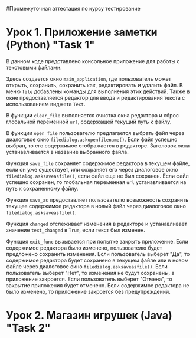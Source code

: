 #Промежуточная аттестация по курсу тестирование

# Урок 1. Приложение заметки (Python) "Task 1"
В данном коде представлено консольное приложение для работы с текстовыми файлами. 

Здесь создается окно `main_application`, где пользователь может открыть, сохранить, сохранить как, редактировать и удалить файл. В меню `file` добавлены команды для выполнения этих действий. Также в окне предоставляется редактор для ввода и редактирования текста с использованием виджета `Text`.

В функции `clear_file` выполняется очистка окна редактора и сброс глобальной переменной `url`, содержащей текущий путь к файлу.

В функции `open_file` пользователю предлагается выбрать файл через диалоговое окно `filedialog.askopenfilename()`. Если файл успешно выбран, то его содержимое отображается в редакторе. Заголовок окна устанавливается в название выбранного файла.

Функция `save_file` сохраняет содержимое редактора в текущем файле, если он уже существует, или сохраняет его через диалоговое окно `filedialog.asksaveasfile()`, если файл еще не был сохранен. Если файл успешно сохранен, то глобальная переменная `url` устанавливается на путь к сохраненному файлу.

Функция `save_as` предоставляет пользователю возможность сохранить текущее содержимое редактора в новый файл через диалоговое окно `filedialog.asksaveasfile()`.

Функция `changed` отслеживает изменения в редакторе и устанавливает значение `text_changed` в `True`, если текст был изменен.

Функция `exit_func` вызывается при попытке закрыть приложение. Если содержимое редактора было изменено, пользователю будет предложено сохранить изменения. Если пользователь выберет "Да", то содержимое редактора будет сохранено в текущем файле или в новом файле через диалоговое окно `filedialog.asksaveasfile()`. Если пользователь выберет "Нет", то изменения не будут сохранены, а приложение закроется. Если пользователь выберет "Отмена", то закрытие приложения будет отменено. Если содержимое редактора не было изменено, то приложение закроется без предупреждений.

# Урок 2. Магазин игрушек (Java) "Task 2"




